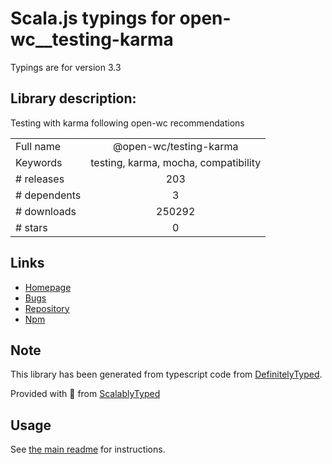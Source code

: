 
# Scala.js typings for open-wc__testing-karma

Typings are for version 3.3

## Library description:
Testing with karma following open-wc recommendations

|                    |                 |
| ------------------ | :-------------: |
| Full name          | @open-wc/testing-karma |
| Keywords           | testing, karma, mocha, compatibility |
| # releases         | 203 |
| # dependents       | 3 |
| # downloads        | 250292 |
| # stars            | 0 |

## Links
- [Homepage](https://github.com/open-wc/open-wc/tree/master/packages/testing-karma)
- [Bugs](https://github.com/open-wc/open-wc/issues)
- [Repository](https://github.com/open-wc/open-wc)
- [Npm](https://www.npmjs.com/package/%40open-wc%2Ftesting-karma)
    


## Note
This library has been generated from typescript code from [DefinitelyTyped](https://definitelytyped.org).

Provided with :purple_heart: from [ScalablyTyped](https://github.com/oyvindberg/ScalablyTyped)

## Usage
See [the main readme](../../readme.md) for instructions.


